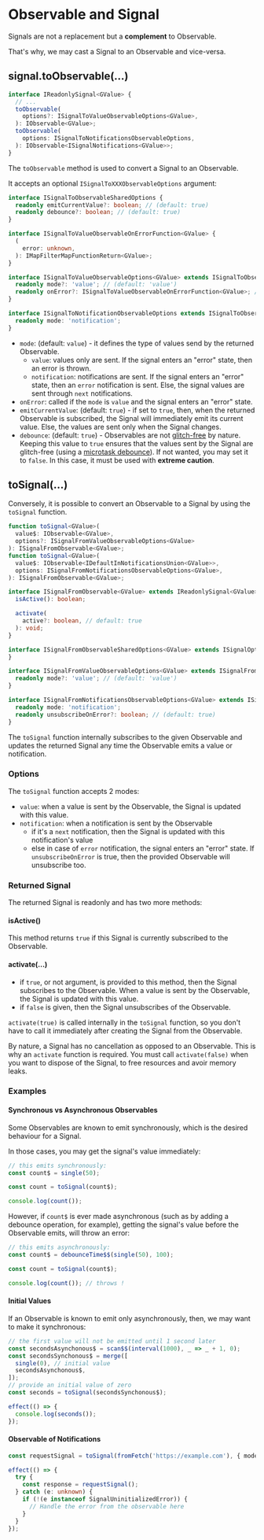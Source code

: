 # Observable and Signal

Signals are not a replacement but a **complement** to Observable.

That's why, we may cast a Signal to an Observable and vice-versa.

## signal.toObservable(...)

```ts
interface IReadonlySignal<GValue> {
  // ...
  toObservable(
    options?: ISignalToValueObservableOptions<GValue>,
  ): IObservable<GValue>;
  toObservable(
    options: ISignalToNotificationsObservableOptions,
  ): IObservable<ISignalNotifications<GValue>>;
}
```

The `toObservable` method is used to convert a Signal to an Observable.

It accepts an optional `ISignalToXXXObservableOptions` argument:

```ts
interface ISignalToObservableSharedOptions {
  readonly emitCurrentValue?: boolean; // (default: true)
  readonly debounce?: boolean; // (default: true)
}

interface ISignalToValueObservableOnErrorFunction<GValue> {
  (
    error: unknown,
  ): IMapFilterMapFunctionReturn<GValue>;
}

interface ISignalToValueObservableOptions<GValue> extends ISignalToObservableSharedOptions {
  readonly mode?: 'value'; // (default: 'value')
  readonly onError?: ISignalToValueObservableOnErrorFunction<GValue>; // (default: logs the error, and discards the value)
}

interface ISignalToNotificationObservableOptions extends ISignalToObservableSharedOptions {
  readonly mode: 'notification';
}
```

- `mode`: (default: `value`) - it defines the type of values send by the returned Observable.
  - `value`: values only are sent. If the signal enters an "error" state, then an error is thrown.
  - `notification`: notifications are sent. If the signal enters an "error" state, then an `error` notification is sent. Else, the signal values are sent through `next` notifications.
- `onError`: called if the `mode` is `value` and the signal enters an "error" state.
- `emitCurrentValue`: (default: `true`) - if set to `true`, then, when the returned Observable is subscribed, the Signal will immediately emit its current value.
  Else, the values are sent only when the Signal changes.
- `debounce`: (default: `true`) - Observables are not [glitch-free](https://en.wikipedia.org/wiki/Reactive_programming#Glitches) by nature.
  Keeping this value to `true` ensures that the values sent by the Signal are glitch-free (using a [microtask debounce](/docs/reference/debounce-microtask-observable-pipe/)).
  If not wanted, you may set it to `false`. In this case, it must be used with **extreme caution**.


## toSignal(...)

Conversely, it is possible to convert an Observable to a Signal by using the `toSignal` function.

```ts
function toSignal<GValue>(
  value$: IObservable<GValue>,
  options?: ISignalFromValueObservableOptions<GValue>
): ISignalFromObservable<GValue>;
function toSignal<GValue>(
  value$: IObservable<IDefaultInNotificationsUnion<GValue>>,
  options: ISignalFromNotificationsObservableOptions<GValue>,
): ISignalFromObservable<GValue>;
```

```ts
interface ISignalFromObservable<GValue> extends IReadonlySignal<GValue> {
  isActive(): boolean;

  activate(
    active?: boolean, // default: true
  ): void;
}

interface ISignalFromObservableSharedOptions<GValue> extends ISignalOptions<GValue> {
}

interface ISignalFromValueObservableOptions<GValue> extends ISignalFromObservableSharedOptions<GValue> {
  readonly mode?: 'value'; // (default: 'value')
}

interface ISignalFromNotificationsObservableOptions<GValue> extends ISignalFromObservableSharedOptions<GValue> {
  readonly mode: 'notification';
  readonly unsubscribeOnError?: boolean; // (default: true)
}
```

The `toSignal` function internally subscribes to the given Observable and updates the returned Signal any time the Observable emits a value or notification.

### Options

The `toSignal` function accepts 2 modes:

- `value`: when a value is sent by the Observable, the Signal is updated with this value.
- `notification`: when a notification is sent by the Observable
  - if it's a `next` notification, then the Signal is updated with this notification's value
  - else in case of `error` notification, the signal enters an "error" state.
    If `unsubscribeOnError` is true, then the provided Observable will unsubscribe too.


### Returned Signal

The returned Signal is readonly and has two more methods:

#### isActive()

This method returns `true` if this Signal is currently subscribed to the Observable.

#### activate(...)

- if `true`, or not argument, is provided to this method, then the Signal subscribes to the Observable.
When a value is sent by the Observable, the Signal is updated with this value.
- if `false` is given, then the Signal unsubscribes of the Observable.

`activate(true)` is called internally in the `toSignal` function, so you don't have to call it immediately after creating the Signal from the Observable.

By nature, a Signal has no cancellation as opposed to an Observable. This is why an `activate` function is required.
You must call `activate(false)` when you want to dispose of the Signal, to free resources and avoir memory leaks.

### Examples

#### Synchronous vs Asynchronous Observables

Some Observables are known to emit synchronously, which is the desired behaviour for a Signal.

In those cases, you may get the signal's value immediately:

```ts
// this emits synchronously:
const count$ = single(50);

const count = toSignal(count$);

console.log(count());
```

However, if `count$` is ever made asynchronous (such as by adding a debounce operation, for example),
getting the signal's value before the Observable emits, will throw an error:

```ts
// this emits asynchronously:
const count$ = debounceTime$$(single(50), 100);

const count = toSignal(count$);

console.log(count()); // throws !
```

#### Initial Values

If an Observable is known to emit only asynchronously, then, we may want to make it synchronous:

```ts
// the first value will not be emitted until 1 second later
const secondsAsynchonous$ = scan$$(interval(1000), _ => _ + 1, 0);
const secondsSynchonous$ = merge([
  single(0), // initial value
  secondsAsynchonous$,
]);
// provide an initial value of zero
const seconds = toSignal(secondsSynchonous$);

effect(() => {
  console.log(seconds());
});
```

#### Observable of Notifications

```ts
const requestSignal = toSignal(fromFetch('https://example.com'), { mode: 'notification' });

effect(() => {
  try {
    const response = requestSignal();
  } catch (e: unknown) {
    if (!(e instanceof SignalUninitializedError)) {
      // Handle the error from the observable here
    }
  }
});
```



